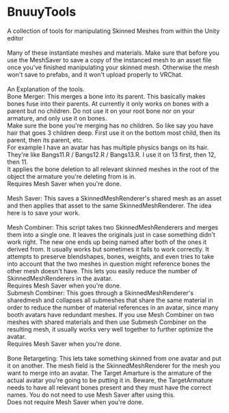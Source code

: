 # BnuuyTools<br>
A collection of tools for manipulating Skinned Meshes from within the Unity editor<br>
<br>
Many of these instantiate meshes and materials. Make sure that before you use the MeshSaver to save a copy of the instanced mesh to an asset file once you've finished manipulating your skinned mesh. Otherwise the mesh won't save to prefabs, and it won't upload properly to VRChat.<br>
<br>
An Explanation of the tools.<br>
Bone Merger: This merges a bone into its parent. This basically makes bones fuse into their parents. At currently it only works on bones with a parent but no children. Do not use it on your root bone nor on your armature, and only use it on bones.<br>
Make sure the bone you're merging has no children. So like say you have hair that goes 3 children deep. First use it on the bottom most child, then its parent, then its parent, etc.<br>
For example I have an avatar has has multiple physics bangs on its hair. They're like Bangs11.R / Bangs12.R / Bangs13.R. I use it on 13 first, then 12, then 11.<br>
It applies the bone deletion to all relevant skinned meshes in the root of the object the armature you're deleting from is in.<br>
Requires Mesh Saver when you're done.<br>
<br>
Mesh Saver: This saves a SkinnedMeshRenderer's shared mesh as an asset and then applies that asset to the same SkinnedMeshRenderer. The idea here is to save your work.<br>
<br>
Mesh Combiner: This script takes two SkinnedMeshRenderers and merges them into a single one. It leaves the originals just in case something didn't work right. The new one ends up being named after both of the ones it derived from. It usually works but sometimes it fails to work correctly. It attempts to preserve blendshapes, bones, weights, and even tries to take into account that the two meshes in question might reference bones the other mesh doesn't have. This lets you easily reduce the number of SkinnedMeshRenderers in the avatar.<br>
Requires Mesh Saver when you're done.
<br>
Submesh Combiner: This goes through a SkinnedMeshRenderer's sharedmesh and collapses all submeshes that share the same material in order to reduce the number of material references in an avatar, since many booth avatars have redundant meshes. If you use Mesh Combiner on two meshes with shared materials and then use Submesh Combiner on the resulting mesh, it usually works very well together to further optimize the avatar.<br>
Requires Mesh Saver when you're done.<br>
<br>
Bone Retargeting: This lets take something skinned from one avatar and put it on another. The mesh field is the SkinnedMeshRenderer for the mesh you want to merge into an avatar. The Target Amarture is the armature of the actual avatar you're going to be putting it in. Beware, the TargetArmature needs to have all relevant bones present and they must have the correct names. You do not need to use Mesh Saver after using this.<br>
Does not require Mesh Saver when you're done.<br>
